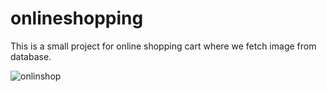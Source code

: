 # onlineshopping
This is a small project for online shopping cart where we fetch image from database.


![onlinshop](https://user-images.githubusercontent.com/38837452/102201977-cc8e1680-3eec-11eb-8018-085c2f232395.PNG)
